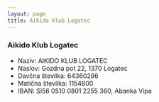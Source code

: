 ```yaml
---
layout: page
title: Aikido Klub Logatec
---
```


### Aikido Klub Logatec

* Naziv: AIKIDO KLUB LOGATEC
* Naslov: Gozdna pot 22, 1370 Logatec
* Davčna številka: 64360296
* Matična številka: 1154800
* IBAN: SI56 0510 0801 2255 360, Abanka Vipa
